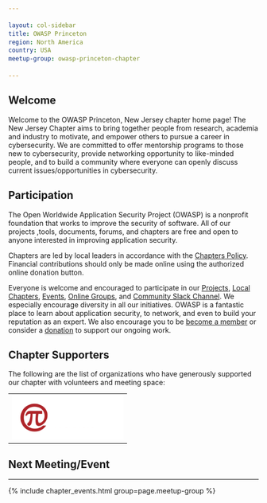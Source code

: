 ```yaml
---

layout: col-sidebar
title: OWASP Princeton
region: North America
country: USA
meetup-group: owasp-princeton-chapter

---
```


<div style='color:red;'>

</div>

## Welcome
Welcome to the OWASP Princeton, New Jersey chapter home page!
The New Jersey Chapter aims to bring together people from research, academia and industry to motivate, and empower others to pursue a career in cybersecurity. We are committed to offer mentorship programs to those new to cybersecurity, provide networking opportunity to like-minded people, and to build a community where everyone can openly discuss current issues/opportunities in cybersecurity. 

## Participation
The Open Worldwide Application Security Project (OWASP) is a nonprofit foundation that works to improve the security of software. All of our projects ,tools, documents, forums, and chapters are free and open to anyone interested in improving application security. 

Chapters are led by local leaders in accordance with the [Chapters Policy](/www-policy/operational/chapters). Financial contributions should only be made online using the authorized online donation button. 

Everyone is welcome and encouraged to participate in our [Projects](/projects/), [Local Chapters](/chapters/), [Events](/events/), [Online Groups](https://groups.google.com/a/owasp.com/), and [Community Slack Channel](https://owasp.slack.com/). We especially encourage diversity in all our initiatives. OWASP is a fantastic place to learn about application security, to network, and even to build your reputation as an expert. We also encourage you to be [become a member](/membership/) or consider a [donation](/donate/) to support our ongoing work.

## Chapter Supporters

The following are the list of organizations who have generously supported our chapter with volunteers and meeting space:

<table cellpadding="15" cellspacing="0">
<tr>
<td>
<a href="https://www.palindrometech.com/" target="_blank" rel="noopener noreferrer"><img src="assets/images/PalindromeTech_logoFlat_horz_white letters-01.webp" alt="Palindrome Technologies logo" height="90" style="background-color: black;"/></a>
</td>
</tr>
</table>

## Next Meeting/Event
---------------------
{% include chapter_events.html group=page.meetup-group %}

